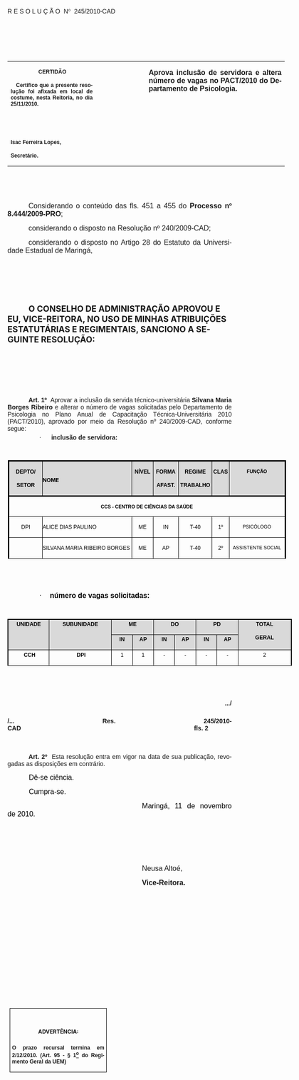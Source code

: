 <body lang=PT-BR link=blue vlink=purple style='tab-interval:35.4pt'>

<div class=Section1>

<p class=MsoTitle><span style='font-size:11.0pt;font-family:Arial'><o:p>&nbsp;</o:p></span></p>

<p class=MsoTitle><span style='font-family:Arial;mso-bidi-font-family:"Times New Roman"'>R
E S O L U Ç Ã O<span style='mso-spacerun:yes'>  </span>N</span><span
style='font-family:Symbol;mso-ascii-font-family:Arial;mso-hansi-font-family:
Arial;mso-char-type:symbol;mso-symbol-font-family:Symbol'><span
style='mso-char-type:symbol;mso-symbol-font-family:Symbol'>°</span></span><span
style='font-family:Arial;mso-bidi-font-family:"Times New Roman"'><span
style='mso-spacerun:yes'>  </span>245/2010-CAD<o:p></o:p></span></p>

<p class=BodyText21><span style='font-size:10.0pt;font-family:Arial;mso-bidi-font-family:
"Times New Roman"'><o:p>&nbsp;</o:p></span></p>

<p class=BodyText21><span style='font-size:10.0pt;font-family:Arial;mso-bidi-font-family:
"Times New Roman"'><o:p>&nbsp;</o:p></span></p>

<p class=BodyText21><span style='font-size:10.0pt;font-family:Arial;mso-bidi-font-family:
"Times New Roman"'><o:p>&nbsp;</o:p></span></p>

<table class=MsoNormalTable border=0 cellspacing=0 cellpadding=0 width=623
 style='width:467.4pt;border-collapse:collapse;mso-padding-alt:0cm 5.4pt 0cm 5.4pt'>
 <tr style='mso-yfti-irow:0;mso-yfti-firstrow:yes;mso-yfti-lastrow:yes'>
  <td width=196 valign=top style='width:147.15pt;padding:0cm 5.4pt 0cm 5.4pt'>
  <p class=MsoNormal align=center style='text-align:center'><b
  style='mso-bidi-font-weight:normal'><span style='font-size:9.0pt;mso-bidi-font-size:
  10.0pt;font-family:Arial;mso-bidi-font-family:"Times New Roman"'><span
  style='mso-spacerun:yes'> </span>CERTIDÃO<o:p></o:p></span></b></p>
  <p class=MsoNormal style='text-align:justify'><b style='mso-bidi-font-weight:
  normal'><span style='font-size:9.0pt;mso-bidi-font-size:10.0pt;font-family:
  Arial;mso-bidi-font-family:"Times New Roman"'><span
  style='mso-spacerun:yes'>   </span>Certifico que a presente resolução foi
  afixada em local de costume, nesta Reitoria, no dia 25/11/2010.<o:p></o:p></span></b></p>
  <p class=MsoNormal><b style='mso-bidi-font-weight:normal'><span
  style='font-size:8.0pt;font-family:Arial;mso-bidi-font-family:"Times New Roman"'><o:p>&nbsp;</o:p></span></b></p>
  <p class=MsoNormal><b style='mso-bidi-font-weight:normal'><span
  style='font-size:8.0pt;font-family:Arial;mso-bidi-font-family:"Times New Roman"'><o:p>&nbsp;</o:p></span></b></p>
  <p class=MsoNormal><b style='mso-bidi-font-weight:normal'><span
  style='font-size:9.0pt;mso-bidi-font-size:10.0pt;font-family:Arial;
  mso-bidi-font-family:"Times New Roman"'>Isac Ferreira Lopes,<o:p></o:p></span></b></p>
  <p class=MsoNormal><b style='mso-bidi-font-weight:normal'><span
  style='font-size:9.0pt;mso-bidi-font-size:10.0pt;font-family:Arial;
  mso-bidi-font-family:"Times New Roman"'>Secretário.<o:p></o:p></span></b></p>
  </td>
  <td width=107 valign=top style='width:80.25pt;padding:0cm 5.4pt 0cm 5.4pt'>
  <p class=MsoNormal style='margin-right:-5.4pt'><b><span style='font-size:
  12.0pt;mso-bidi-font-size:10.0pt;font-family:Arial;mso-bidi-font-family:"Times New Roman"'><o:p>&nbsp;</o:p></span></b></p>
  </td>
  <td width=320 valign=top style='width:240.0pt;padding:0cm 5.4pt 0cm 5.4pt'>
  <p class=MsoNormal style='text-align:justify'><b><span style='font-size:12.0pt;
  font-family:Arial;mso-bidi-font-family:"Times New Roman"'>Aprova inclusão de
  servidora e altera número de vagas no PACT/2010 do Departamento de
  Psicologia.<o:p></o:p></span></b></p>
  </td>
 </tr>
</table>

<p class=MsoNormal style='text-align:justify;text-indent:35.45pt'><span
style='font-size:12.0pt;mso-bidi-font-size:10.0pt;font-family:Arial;mso-bidi-font-family:
"Times New Roman"'><o:p>&nbsp;</o:p></span></p>

<p class=MsoNormal style='text-align:justify;text-indent:35.45pt'><span
style='font-size:12.0pt;mso-bidi-font-size:10.0pt;font-family:Arial;mso-bidi-font-family:
"Times New Roman"'><o:p>&nbsp;</o:p></span></p>

<p class=MsoNormal style='text-align:justify;text-indent:35.45pt'><span
style='font-size:12.0pt;mso-bidi-font-size:10.0pt;font-family:Arial;mso-bidi-font-family:
"Times New Roman"'>Considerando o conteúdo das fls. <st1:metricconverter
ProductID="451 a" w:st="on">451 a</st1:metricconverter> 455 do <b
style='mso-bidi-font-weight:normal'>Processo nº 8.444/2009-PRO</b>;<o:p></o:p></span></p>

<p class=MsoNormal style='text-align:justify;text-indent:35.45pt'><span
style='font-size:12.0pt;mso-bidi-font-size:10.0pt;font-family:Arial;mso-bidi-font-family:
"Times New Roman"'>considerando o disposto na Resolução nº 240/2009-CAD;<o:p></o:p></span></p>

<p class=MsoNormal style='text-align:justify;text-indent:35.45pt'><span
style='font-size:12.0pt;mso-bidi-font-size:10.0pt;font-family:Arial;mso-bidi-font-family:
"Times New Roman"'>considerando o disposto no Artigo 28 do Estatuto da
Universidade Estadual de Maringá,</span><span style='font-size:12.0pt;
mso-bidi-font-size:10.0pt;font-family:Arial'><o:p></o:p></span></p>

<p class=MsoNormal style='text-align:justify;text-indent:35.45pt'><span
style='font-size:12.0pt;font-family:Arial;mso-bidi-font-family:"Times New Roman"'><o:p>&nbsp;</o:p></span></p>

<p class=MsoNormal style='text-align:justify;text-indent:35.45pt'><span
style='font-size:12.0pt;font-family:Arial;mso-bidi-font-family:"Times New Roman"'><o:p>&nbsp;</o:p></span></p>

<p class=MsoNormal style='text-align:justify;text-indent:35.45pt'><span
style='font-size:12.0pt;font-family:Arial;mso-bidi-font-family:"Times New Roman"'><o:p>&nbsp;</o:p></span></p>

<p class=MsoBodyTextIndent style='text-indent:35.45pt'><b style='mso-bidi-font-weight:
normal'><span style='font-size:14.0pt'>O CONSELHO DE ADMINISTRAÇÃO APROVOU E
EU, VICE-REITORA, NO USO DE MINHAS ATRIBUIÇÕES ESTATUTÁRIAS E REGIMENTAIS, SANCIONO
A SEGUINTE RESOLUÇÃO:<o:p></o:p></span></b></p>

<p class=MsoBodyTextIndent style='text-indent:35.45pt'><span style='font-size:
12.0pt'><o:p>&nbsp;</o:p></span></p>

<p class=MsoBodyTextIndent style='text-indent:35.45pt'><span style='font-size:
12.0pt'><o:p>&nbsp;</o:p></span></p>

<p class=MsoBodyTextIndent style='text-indent:35.45pt'><span style='font-size:
12.0pt'><o:p>&nbsp;</o:p></span></p>

<p style='margin-top:0cm;margin-right:0cm;margin-bottom:3.0pt;margin-left:0cm;
text-align:justify;text-indent:35.45pt'><b style='mso-bidi-font-weight:normal'><span
style='font-family:Arial;mso-fareast-font-family:"Arial Unicode MS";mso-bidi-font-family:
"Times New Roman"'>Art.&nbsp;1º&nbsp;&nbsp;</span></b><span style='font-family:
Arial;mso-fareast-font-family:"Arial Unicode MS";mso-bidi-font-family:"Times New Roman"'>Aprovar
a inclusão da servida técnico-universitária <b style='mso-bidi-font-weight:
normal'>Silvana Maria Borges Ribeiro</b> e alterar o número de vagas
solicitadas pelo Departamento de Psicologia no Plano Anual de Capacitação
Técnica-Universitária 2010 (PACT/2010), aprovado por meio da Resolução nº
240/2009-CAD, conforme segue: <o:p></o:p></span></p>

<p style='margin-top:3.0pt;margin-right:0cm;margin-bottom:0cm;margin-left:71.45pt;
margin-bottom:.0001pt;text-align:justify;text-indent:-18.0pt;mso-list:l3 level1 lfo6;
tab-stops:list 71.45pt'><![if !supportLists]><span style='font-family:Symbol;
mso-fareast-font-family:Symbol;mso-bidi-font-family:Symbol'><span
style='mso-list:Ignore'>·<span style='font:7.0pt "Times New Roman"'>&nbsp;&nbsp;&nbsp;&nbsp;&nbsp;&nbsp;&nbsp;
</span></span></span><![endif]><b style='mso-bidi-font-weight:normal'><span
style='font-family:Arial;mso-fareast-font-family:"Arial Unicode MS";mso-bidi-font-family:
"Times New Roman"'><span style='mso-spacerun:yes'> </span>inclusão de servidora:<o:p></o:p></span></b></p>

<p class=MsoNormal style='text-align:justify;text-indent:49.65pt'><span
style='font-size:8.0pt;font-family:Arial'><o:p>&nbsp;</o:p></span></p>

<table class=MsoNormalTable border=1 cellspacing=0 cellpadding=0 width=625
 style='width:468.4pt;margin-left:.75pt;border-collapse:collapse;border:none;
 mso-border-alt:solid windowtext 2.25pt;mso-padding-alt:0cm 0cm 0cm 0cm;
 mso-border-insideh:.75pt solid windowtext;mso-border-insidev:.75pt solid windowtext'>
 <tr style='mso-yfti-irow:0;mso-yfti-firstrow:yes;height:1.0pt'>
  <td width=75 valign=top style='width:56.2pt;border:solid windowtext 2.25pt;
  border-right:solid windowtext 1.0pt;mso-border-alt:solid windowtext 2.25pt;
  mso-border-right-alt:solid windowtext .75pt;background:#D9D9D9;padding:0cm 0cm 0cm 0cm;
  height:1.0pt'>
  <p class=MsoNormal align=center style='text-align:center'><b><span
  style='font-size:9.0pt;font-family:Arial;color:black'>DEPTO/<o:p></o:p></span></b></p>
  <p class=MsoNormal align=center style='text-align:center'><b><span
  style='font-size:9.0pt;font-family:Arial;color:black'>SETOR<o:p></o:p></span></b></p>
  </td>
  <td width=206 valign=top style='width:154.2pt;border-top:solid windowtext 2.25pt;
  border-left:none;border-bottom:solid windowtext 2.25pt;border-right:solid windowtext 1.0pt;
  mso-border-left-alt:solid windowtext .75pt;mso-border-top-alt:2.25pt;
  mso-border-left-alt:.75pt;mso-border-bottom-alt:2.25pt;mso-border-right-alt:
  .75pt;mso-border-color-alt:windowtext;mso-border-style-alt:solid;background:
  #D9D9D9;padding:0cm 0cm 0cm 0cm;height:1.0pt'>
  <h2 style='margin-bottom:0cm;margin-bottom:.0001pt'><b style='mso-bidi-font-weight:
  normal'><span style='font-size:9.0pt;mso-bidi-font-family:Arial;color:black'>NOME<o:p></o:p></span></b></h2>
  </td>
  <td width=47 valign=top style='width:35.4pt;border-top:solid windowtext 2.25pt;
  border-left:none;border-bottom:solid windowtext 2.25pt;border-right:solid windowtext 1.0pt;
  mso-border-left-alt:solid windowtext .75pt;mso-border-top-alt:2.25pt;
  mso-border-left-alt:.75pt;mso-border-bottom-alt:2.25pt;mso-border-right-alt:
  .75pt;mso-border-color-alt:windowtext;mso-border-style-alt:solid;background:
  #D9D9D9;padding:0cm 0cm 0cm 0cm;height:1.0pt'>
  <p class=MsoNormal align=center style='text-align:center'><b><span
  style='font-size:9.0pt;font-family:Arial;color:black'>NÍVEL<o:p></o:p></span></b></p>
  </td>
  <td width=57 valign=top style='width:42.55pt;border-top:solid windowtext 2.25pt;
  border-left:none;border-bottom:solid windowtext 2.25pt;border-right:solid windowtext 1.0pt;
  mso-border-left-alt:solid windowtext .75pt;mso-border-top-alt:2.25pt;
  mso-border-left-alt:.75pt;mso-border-bottom-alt:2.25pt;mso-border-right-alt:
  .75pt;mso-border-color-alt:windowtext;mso-border-style-alt:solid;background:
  #D9D9D9;padding:0cm 0cm 0cm 0cm;height:1.0pt'>
  <p class=MsoNormal align=center style='text-align:center'><b><span
  style='font-size:9.0pt;font-family:Arial;color:black'>FORMA<o:p></o:p></span></b></p>
  <p class=MsoNormal align=center style='text-align:center'><b><span
  style='font-size:9.0pt;font-family:Arial;color:black'>AFAST.<o:p></o:p></span></b></p>
  </td>
  <td width=76 valign=top style='width:2.0cm;border-top:solid windowtext 2.25pt;
  border-left:none;border-bottom:solid windowtext 2.25pt;border-right:solid windowtext 1.0pt;
  mso-border-left-alt:solid windowtext .75pt;mso-border-top-alt:2.25pt;
  mso-border-left-alt:.75pt;mso-border-bottom-alt:2.25pt;mso-border-right-alt:
  .75pt;mso-border-color-alt:windowtext;mso-border-style-alt:solid;background:
  #D9D9D9;padding:0cm 0cm 0cm 0cm;height:1.0pt'>
  <p class=MsoNormal align=center style='text-align:center'><b><span
  style='font-size:9.0pt;font-family:Arial;color:black'>REGIME<o:p></o:p></span></b></p>
  <p class=MsoNormal align=center style='text-align:center'><b><span
  style='font-size:9.0pt;font-family:Arial;color:black'>TRABALHO<o:p></o:p></span></b></p>
  </td>
  <td width=38 valign=top style='width:1.0cm;border-top:solid windowtext 2.25pt;
  border-left:none;border-bottom:solid windowtext 2.25pt;border-right:solid windowtext 1.0pt;
  mso-border-left-alt:solid windowtext .75pt;mso-border-top-alt:2.25pt;
  mso-border-left-alt:.75pt;mso-border-bottom-alt:2.25pt;mso-border-right-alt:
  .75pt;mso-border-color-alt:windowtext;mso-border-style-alt:solid;background:
  #D9D9D9;padding:0cm 0cm 0cm 0cm;height:1.0pt'>
  <p class=MsoNormal align=center style='text-align:center'><b><span
  style='font-size:9.0pt;font-family:Arial;color:black'>CLAS<o:p></o:p></span></b></p>
  </td>
  <td width=127 valign=top style='width:95.0pt;border:solid windowtext 2.25pt;
  border-left:none;mso-border-left-alt:solid windowtext .75pt;background:#D9D9D9;
  padding:0cm 0cm 0cm 0cm;height:1.0pt'>
  <p class=MsoNormal align=center style='text-align:center'><b><span
  style='font-size:8.0pt;font-family:Arial;color:black'>FUNÇÃO<o:p></o:p></span></b></p>
  </td>
 </tr>
 <tr style='mso-yfti-irow:1;height:1.0pt'>
  <td width=625 colspan=7 valign=top style='width:468.4pt;border-top:none;
  border-left:solid windowtext 2.25pt;border-bottom:solid windowtext 1.0pt;
  border-right:solid windowtext 2.25pt;mso-border-top-alt:solid windowtext 2.25pt;
  mso-border-alt:solid windowtext 2.25pt;mso-border-bottom-alt:solid windowtext .75pt;
  padding:0cm 0cm 0cm 0cm;height:1.0pt'>
  <p class=MsoNormal align=center style='text-align:center'><b><span
  style='font-size:8.0pt;font-family:Arial;color:black;text-transform:uppercase'>CCS
  - CENTRO DE CIÊNCIAS DA SAÚDE<o:p></o:p></span></b></p>
  </td>
 </tr>
 <tr style='mso-yfti-irow:2;height:1.0pt'>
  <td width=75 valign=top style='width:56.2pt;border-top:none;border-left:solid windowtext 2.25pt;
  border-bottom:solid windowtext 1.0pt;border-right:solid windowtext 1.0pt;
  mso-border-top-alt:solid windowtext .5pt;mso-border-top-alt:.5pt;mso-border-left-alt:
  2.25pt;mso-border-bottom-alt:.75pt;mso-border-right-alt:.75pt;mso-border-color-alt:
  windowtext;mso-border-style-alt:solid;padding:0cm 0cm 0cm 0cm;height:1.0pt'>
  <p class=MsoNormal align=center style='text-align:center'><span
  style='font-size:9.0pt;font-family:Arial;color:black;text-transform:uppercase'>DPI<o:p></o:p></span></p>
  </td>
  <td width=206 valign=top style='width:154.2pt;border-top:none;border-left:
  none;border-bottom:solid windowtext 1.0pt;border-right:solid windowtext 1.0pt;
  mso-border-top-alt:solid windowtext .75pt;mso-border-left-alt:solid windowtext .75pt;
  mso-border-alt:solid windowtext .75pt;padding:0cm 0cm 0cm 0cm;height:1.0pt'>
  <p class=MsoNormal><span style='font-size:9.0pt;font-family:Arial;color:black;
  text-transform:uppercase'>ALICE DIAS PAULINO<o:p></o:p></span></p>
  </td>
  <td width=47 valign=top style='width:35.4pt;border-top:none;border-left:none;
  border-bottom:solid windowtext 1.0pt;border-right:solid windowtext 1.0pt;
  mso-border-top-alt:solid windowtext .75pt;mso-border-left-alt:solid windowtext .75pt;
  mso-border-alt:solid windowtext .75pt;padding:0cm 0cm 0cm 0cm;height:1.0pt'>
  <p class=MsoNormal align=center style='text-align:center'><span
  style='font-size:9.0pt;font-family:Arial;color:black;text-transform:uppercase'>ME<o:p></o:p></span></p>
  </td>
  <td width=57 valign=top style='width:42.55pt;border-top:none;border-left:
  none;border-bottom:solid windowtext 1.0pt;border-right:solid windowtext 1.0pt;
  mso-border-top-alt:solid windowtext .75pt;mso-border-left-alt:solid windowtext .75pt;
  mso-border-alt:solid windowtext .75pt;padding:0cm 0cm 0cm 0cm;height:1.0pt'>
  <p class=MsoNormal align=center style='text-align:center'><span
  style='font-size:9.0pt;font-family:Arial;color:black;text-transform:uppercase'>IN<o:p></o:p></span></p>
  </td>
  <td width=76 valign=top style='width:2.0cm;border-top:none;border-left:none;
  border-bottom:solid windowtext 1.0pt;border-right:solid windowtext 1.0pt;
  mso-border-top-alt:solid windowtext .75pt;mso-border-left-alt:solid windowtext .75pt;
  mso-border-alt:solid windowtext .75pt;padding:0cm 0cm 0cm 0cm;height:1.0pt'>
  <p class=MsoNormal align=center style='text-align:center'><span
  style='font-size:9.0pt;font-family:Arial;color:black;text-transform:uppercase'>t-40<o:p></o:p></span></p>
  </td>
  <td width=38 valign=top style='width:1.0cm;border-top:none;border-left:none;
  border-bottom:solid windowtext 1.0pt;border-right:solid windowtext 1.0pt;
  mso-border-top-alt:solid windowtext .75pt;mso-border-left-alt:solid windowtext .75pt;
  mso-border-alt:solid windowtext .75pt;padding:0cm 0cm 0cm 0cm;height:1.0pt'>
  <p class=MsoNormal align=center style='text-align:center'><span
  style='font-size:9.0pt;font-family:Arial;color:black;text-transform:uppercase'>1º<o:p></o:p></span></p>
  </td>
  <td width=127 valign=top style='width:95.0pt;border-top:none;border-left:
  none;border-bottom:solid windowtext 1.0pt;border-right:solid windowtext 2.25pt;
  mso-border-top-alt:solid windowtext .75pt;mso-border-left-alt:solid windowtext .75pt;
  mso-border-alt:solid windowtext .75pt;mso-border-right-alt:solid windowtext 2.25pt;
  padding:0cm 0cm 0cm 0cm;height:1.0pt'>
  <p class=MsoNormal align=center style='text-align:center'><span
  style='font-size:8.0pt;font-family:Arial;color:black;text-transform:uppercase'>PSICÓLOGO<o:p></o:p></span></p>
  </td>
 </tr>
 <tr style='mso-yfti-irow:3;mso-yfti-lastrow:yes;height:1.0pt'>
  <td width=75 valign=top style='width:56.2pt;border-top:none;border-left:solid windowtext 2.25pt;
  border-bottom:solid windowtext 1.0pt;border-right:solid windowtext 1.0pt;
  mso-border-top-alt:solid windowtext .75pt;mso-border-top-alt:.75pt;
  mso-border-left-alt:2.25pt;mso-border-bottom-alt:.5pt;mso-border-right-alt:
  .75pt;mso-border-color-alt:windowtext;mso-border-style-alt:solid;padding:
  0cm 0cm 0cm 0cm;height:1.0pt'>
  <p class=MsoNormal align=center style='text-align:center'><span
  style='font-size:9.0pt;font-family:Arial;color:black;text-transform:uppercase'><o:p>&nbsp;</o:p></span></p>
  </td>
  <td width=206 valign=top style='width:154.2pt;border-top:none;border-left:
  none;border-bottom:solid windowtext 1.0pt;border-right:solid windowtext 1.0pt;
  mso-border-top-alt:solid windowtext .75pt;mso-border-left-alt:solid windowtext .75pt;
  mso-border-alt:solid windowtext .75pt;padding:0cm 0cm 0cm 0cm;height:1.0pt'>
  <p class=MsoNormal><span style='font-size:9.0pt;font-family:Arial;color:black;
  text-transform:uppercase'>SILVANA MARIA RIBEIRO BORGES<o:p></o:p></span></p>
  </td>
  <td width=47 valign=top style='width:35.4pt;border-top:none;border-left:none;
  border-bottom:solid windowtext 1.0pt;border-right:solid windowtext 1.0pt;
  mso-border-top-alt:solid windowtext .75pt;mso-border-left-alt:solid windowtext .75pt;
  mso-border-alt:solid windowtext .75pt;padding:0cm 0cm 0cm 0cm;height:1.0pt'>
  <p class=MsoNormal align=center style='text-align:center'><span
  style='font-size:9.0pt;font-family:Arial;color:black;text-transform:uppercase'>ME<o:p></o:p></span></p>
  </td>
  <td width=57 valign=top style='width:42.55pt;border-top:none;border-left:
  none;border-bottom:solid windowtext 1.0pt;border-right:solid windowtext 1.0pt;
  mso-border-top-alt:solid windowtext .75pt;mso-border-left-alt:solid windowtext .75pt;
  mso-border-alt:solid windowtext .75pt;padding:0cm 0cm 0cm 0cm;height:1.0pt'>
  <p class=MsoNormal align=center style='text-align:center'><span
  style='font-size:9.0pt;font-family:Arial;color:black;text-transform:uppercase'>AP<o:p></o:p></span></p>
  </td>
  <td width=76 valign=top style='width:2.0cm;border-top:none;border-left:none;
  border-bottom:solid windowtext 1.0pt;border-right:solid windowtext 1.0pt;
  mso-border-top-alt:solid windowtext .75pt;mso-border-left-alt:solid windowtext .75pt;
  mso-border-alt:solid windowtext .75pt;padding:0cm 0cm 0cm 0cm;height:1.0pt'>
  <p class=MsoNormal align=center style='text-align:center'><span
  style='font-size:9.0pt;font-family:Arial;color:black;text-transform:uppercase'>t-40<o:p></o:p></span></p>
  </td>
  <td width=38 valign=top style='width:1.0cm;border-top:none;border-left:none;
  border-bottom:solid windowtext 1.0pt;border-right:solid windowtext 1.0pt;
  mso-border-top-alt:solid windowtext .75pt;mso-border-left-alt:solid windowtext .75pt;
  mso-border-alt:solid windowtext .75pt;padding:0cm 0cm 0cm 0cm;height:1.0pt'>
  <p class=MsoNormal align=center style='text-align:center'><span
  style='font-size:9.0pt;font-family:Arial;color:black;text-transform:uppercase'>2º<o:p></o:p></span></p>
  </td>
  <td width=127 valign=top style='width:95.0pt;border-top:none;border-left:
  none;border-bottom:solid windowtext 1.0pt;border-right:solid windowtext 2.25pt;
  mso-border-top-alt:solid windowtext .75pt;mso-border-left-alt:solid windowtext .75pt;
  mso-border-alt:solid windowtext .75pt;mso-border-right-alt:solid windowtext 2.25pt;
  padding:0cm 0cm 0cm 0cm;height:1.0pt'>
  <p class=MsoNormal align=center style='text-align:center'><span
  style='font-size:8.0pt;font-family:Arial;color:black;text-transform:uppercase'>ASSISTENTE
  SOCIAL<o:p></o:p></span></p>
  </td>
 </tr>
</table>

<p class=MsoNormal style='text-align:justify'><b><span style='font-size:9.0pt;
font-family:Arial;color:black'><o:p>&nbsp;</o:p></span></b></p>

<p class=MsoNormal style='text-align:justify'><span style='font-family:Arial'><o:p>&nbsp;</o:p></span></p>

<p class=MsoNormal style='margin-top:0cm;margin-right:5.65pt;margin-bottom:
0cm;margin-left:71.45pt;margin-bottom:.0001pt;text-align:justify;text-indent:
-18.0pt;mso-list:l3 level1 lfo6;tab-stops:list 71.45pt'><![if !supportLists]><span
style='font-size:12.0pt;font-family:Symbol;mso-fareast-font-family:Symbol;
mso-bidi-font-family:Symbol;color:black;mso-bidi-font-weight:bold'><span
style='mso-list:Ignore'>·<span style='font:7.0pt "Times New Roman"'>&nbsp;&nbsp;&nbsp;&nbsp;&nbsp;&nbsp;&nbsp;
</span></span></span><![endif]><b><span style='font-size:12.0pt;font-family:
Arial;color:black'>número de vagas solicitadas:<o:p></o:p></span></b></p>

<p class=MsoNormal><span style='font-size:8.0pt'><o:p>&nbsp;</o:p></span></p>

<div align=center>

<table class=MsoNormalTable border=1 cellspacing=0 cellpadding=0 width=639
 style='width:478.9pt;margin-left:.35pt;border-collapse:collapse;border:none;
 mso-border-alt:solid windowtext .25pt;mso-padding-alt:0cm 0cm 0cm 0cm;
 mso-border-insideh:.25pt solid windowtext;mso-border-insidev:.25pt solid windowtext'>
 <tr style='mso-yfti-irow:0;mso-yfti-firstrow:yes;page-break-inside:avoid'>
  <td width=92 rowspan=2 valign=top style='width:69.15pt;border-top:1.5pt;
  border-left:1.5pt;border-bottom:1.0pt;border-right:1.0pt;border-color:windowtext;
  border-style:solid;mso-border-top-alt:1.5pt;mso-border-left-alt:1.5pt;
  mso-border-bottom-alt:.75pt;mso-border-right-alt:.75pt;mso-border-color-alt:
  windowtext;mso-border-style-alt:solid;background:#D9D9D9;padding:0cm 0cm 0cm 0cm'>
  <p class=Fontepargpadro2 align=center style='margin-top:2.4pt;mso-para-margin-top:
  .2gd;text-align:center'><b><span style='font-size:9.0pt;font-family:Arial;
  color:black'>UNIDADE<o:p></o:p></span></b></p>
  </td>
  <td width=142 rowspan=2 valign=top style='width:106.45pt;border-top:solid windowtext 1.5pt;
  border-left:none;border-bottom:solid windowtext 1.0pt;border-right:solid windowtext 1.0pt;
  mso-border-left-alt:solid windowtext .75pt;mso-border-alt:solid windowtext .75pt;
  mso-border-top-alt:solid windowtext 1.5pt;background:#D9D9D9;padding:0cm 0cm 0cm 0cm'>
  <p class=Fontepargpadro2 align=center style='margin-top:2.4pt;mso-para-margin-top:
  .2gd;text-align:center'><b><span style='font-size:9.0pt;font-family:Arial;
  color:black'>SUBUNIDADE<o:p></o:p></span></b></p>
  </td>
  <td width=95 colspan=2 valign=top style='width:70.9pt;border-top:solid windowtext 1.5pt;
  border-left:none;border-bottom:solid windowtext 1.0pt;border-right:solid windowtext 1.0pt;
  mso-border-left-alt:solid windowtext .75pt;mso-border-alt:solid windowtext .75pt;
  mso-border-top-alt:solid windowtext 1.5pt;background:#D9D9D9;padding:0cm 0cm 0cm 0cm'>
  <p class=Fontepargpadro2 align=center style='margin-top:2.4pt;mso-para-margin-top:
  .2gd;text-align:center'><b><span style='font-size:9.0pt;font-family:Arial;
  color:black'>ME<o:p></o:p></span></b></p>
  </td>
  <td width=94 colspan=2 valign=top style='width:70.85pt;border-top:solid windowtext 1.5pt;
  border-left:none;border-bottom:solid windowtext 1.0pt;border-right:solid windowtext 1.0pt;
  mso-border-left-alt:solid windowtext .75pt;mso-border-alt:solid windowtext .75pt;
  mso-border-top-alt:solid windowtext 1.5pt;background:#D9D9D9;padding:0cm 0cm 0cm 0cm'>
  <p class=Fontepargpadro2 align=center style='margin-top:2.4pt;mso-para-margin-top:
  .2gd;text-align:center'><b><span style='font-size:9.0pt;font-family:Arial;
  color:black'>DO<o:p></o:p></span></b></p>
  </td>
  <td width=95 colspan=2 valign=top style='width:70.9pt;border-top:solid windowtext 1.5pt;
  border-left:none;border-bottom:solid windowtext 1.0pt;border-right:solid windowtext 1.0pt;
  mso-border-left-alt:solid windowtext .75pt;mso-border-alt:solid windowtext .75pt;
  mso-border-top-alt:solid windowtext 1.5pt;background:#D9D9D9;padding:0cm 0cm 0cm 0cm'>
  <p class=Fontepargpadro2 align=center style='margin-top:2.4pt;mso-para-margin-top:
  .2gd;text-align:center'><b><span style='font-size:9.0pt;font-family:Arial;
  color:black'>PD<o:p></o:p></span></b></p>
  </td>
  <td width=121 rowspan=2 valign=top style='width:90.5pt;border-top:solid windowtext 1.5pt;
  border-left:none;border-bottom:solid windowtext 1.0pt;border-right:solid windowtext 1.5pt;
  mso-border-left-alt:solid windowtext .75pt;mso-border-top-alt:1.5pt;
  mso-border-left-alt:.75pt;mso-border-bottom-alt:.75pt;mso-border-right-alt:
  1.5pt;mso-border-color-alt:windowtext;mso-border-style-alt:solid;background:
  #D9D9D9;padding:0cm 0cm 0cm 0cm'>
  <p class=Fontepargpadro2 align=center style='margin-top:2.4pt;mso-para-margin-top:
  .2gd;text-align:center'><b><span style='font-size:9.0pt;font-family:Arial;
  color:black'>TOTAL<o:p></o:p></span></b></p>
  <p class=Fontepargpadro2 align=center style='margin-top:2.4pt;mso-para-margin-top:
  .2gd;text-align:center'><b><span style='font-size:9.0pt;font-family:Arial;
  color:black'>GERAL<o:p></o:p></span></b></p>
  </td>
 </tr>
 <tr style='mso-yfti-irow:1;page-break-inside:avoid'>
  <td width=47 valign=top style='width:35.45pt;border-top:none;border-left:
  none;border-bottom:solid windowtext 1.0pt;border-right:solid windowtext 1.0pt;
  mso-border-top-alt:solid windowtext .75pt;mso-border-left-alt:solid windowtext .75pt;
  mso-border-alt:solid windowtext .75pt;background:#D9D9D9;padding:0cm 0cm 0cm 0cm'>
  <p class=Fontepargpadro2 align=center style='margin-top:2.4pt;mso-para-margin-top:
  .2gd;text-align:center'><b><span style='font-size:9.0pt;font-family:Arial;
  color:black'>IN<o:p></o:p></span></b></p>
  </td>
  <td width=47 valign=top style='width:35.45pt;border-top:none;border-left:
  none;border-bottom:solid windowtext 1.0pt;border-right:solid windowtext 1.0pt;
  mso-border-top-alt:solid windowtext .75pt;mso-border-left-alt:solid windowtext .75pt;
  mso-border-alt:solid windowtext .75pt;background:#D9D9D9;padding:0cm 0cm 0cm 0cm'>
  <p class=Fontepargpadro2 align=center style='margin-top:2.4pt;mso-para-margin-top:
  .2gd;text-align:center'><b><span style='font-size:9.0pt;font-family:Arial;
  color:black'>AP<o:p></o:p></span></b></p>
  </td>
  <td width=47 valign=top style='width:35.4pt;border-top:none;border-left:none;
  border-bottom:solid windowtext 1.0pt;border-right:solid windowtext 1.0pt;
  mso-border-top-alt:solid windowtext .75pt;mso-border-left-alt:solid windowtext .75pt;
  mso-border-alt:solid windowtext .75pt;background:#D9D9D9;padding:0cm 0cm 0cm 0cm'>
  <p class=Fontepargpadro2 align=center style='margin-top:2.4pt;mso-para-margin-top:
  .2gd;text-align:center'><b><span style='font-size:9.0pt;font-family:Arial;
  color:black'>IN<o:p></o:p></span></b></p>
  </td>
  <td width=47 valign=top style='width:35.45pt;border-top:none;border-left:
  none;border-bottom:solid windowtext 1.0pt;border-right:solid windowtext 1.0pt;
  mso-border-top-alt:solid windowtext .75pt;mso-border-left-alt:solid windowtext .75pt;
  mso-border-alt:solid windowtext .75pt;background:#D9D9D9;padding:0cm 0cm 0cm 0cm'>
  <p class=Fontepargpadro2 align=center style='margin-top:2.4pt;mso-para-margin-top:
  .2gd;text-align:center'><b><span style='font-size:9.0pt;font-family:Arial;
  color:black'>AP<o:p></o:p></span></b></p>
  </td>
  <td width=47 valign=top style='width:35.45pt;border-top:none;border-left:
  none;border-bottom:solid windowtext 1.0pt;border-right:solid windowtext 1.0pt;
  mso-border-top-alt:solid windowtext .75pt;mso-border-left-alt:solid windowtext .75pt;
  mso-border-alt:solid windowtext .75pt;background:#D9D9D9;padding:0cm 0cm 0cm 0cm'>
  <p class=Fontepargpadro2 align=center style='margin-top:2.4pt;mso-para-margin-top:
  .2gd;text-align:center'><b><span style='font-size:9.0pt;font-family:Arial;
  color:black'>IN<o:p></o:p></span></b></p>
  </td>
  <td width=47 valign=top style='width:35.45pt;border-top:none;border-left:
  none;border-bottom:solid windowtext 1.0pt;border-right:solid windowtext 1.0pt;
  mso-border-top-alt:solid windowtext .75pt;mso-border-left-alt:solid windowtext .75pt;
  mso-border-alt:solid windowtext .75pt;background:#D9D9D9;padding:0cm 0cm 0cm 0cm'>
  <p class=Fontepargpadro2 align=center style='margin-top:2.4pt;mso-para-margin-top:
  .2gd;text-align:center'><b><span style='font-size:9.0pt;font-family:Arial;
  color:black'>AP<o:p></o:p></span></b></p>
  </td>
 </tr>
 <tr style='mso-yfti-irow:2;mso-yfti-lastrow:yes;page-break-inside:avoid'>
  <td width=92 valign=top style='width:69.15pt;border-top:none;border-left:
  solid windowtext 1.5pt;border-bottom:solid windowtext 1.0pt;border-right:
  solid windowtext 1.0pt;mso-border-top-alt:solid windowtext 1.5pt;mso-border-top-alt:
  1.5pt;mso-border-left-alt:1.5pt;mso-border-bottom-alt:.75pt;mso-border-right-alt:
  .75pt;mso-border-color-alt:windowtext;mso-border-style-alt:solid;padding:
  0cm 0cm 0cm 0cm'>
  <p class=Fontepargpadro2 align=center style='margin-top:2.4pt;margin-right:
  0cm;margin-bottom:0cm;margin-left:2.85pt;margin-bottom:.0001pt;mso-para-margin-top:
  .2gd;mso-para-margin-right:0cm;mso-para-margin-bottom:0cm;mso-para-margin-left:
  2.85pt;mso-para-margin-bottom:.0001pt;text-align:center'><b><span lang=EN-US
  style='font-size:9.0pt;font-family:Arial;color:black;mso-ansi-language:EN-US'>CCH<o:p></o:p></span></b></p>
  </td>
  <td width=142 valign=top style='width:106.45pt;border-top:none;border-left:
  none;border-bottom:solid windowtext 1.0pt;border-right:solid windowtext 1.0pt;
  mso-border-top-alt:solid windowtext 1.5pt;mso-border-left-alt:solid windowtext .75pt;
  mso-border-alt:solid windowtext .75pt;mso-border-top-alt:solid windowtext 1.5pt;
  padding:0cm 0cm 0cm 0cm'>
  <p class=Fontepargpadro2 align=center style='margin-top:2.4pt;margin-right:
  0cm;margin-bottom:0cm;margin-left:2.85pt;margin-bottom:.0001pt;mso-para-margin-top:
  .2gd;mso-para-margin-right:0cm;mso-para-margin-bottom:0cm;mso-para-margin-left:
  2.85pt;mso-para-margin-bottom:.0001pt;text-align:center'><b><span lang=EN-US
  style='font-size:9.0pt;font-family:Arial;color:black;mso-ansi-language:EN-US'>DPI<o:p></o:p></span></b></p>
  </td>
  <td width=47 valign=top style='width:35.45pt;border-top:none;border-left:
  none;border-bottom:solid windowtext 1.0pt;border-right:solid windowtext 1.0pt;
  mso-border-top-alt:solid windowtext 1.5pt;mso-border-left-alt:solid windowtext .75pt;
  mso-border-alt:solid windowtext .75pt;mso-border-top-alt:solid windowtext 1.5pt;
  padding:0cm 0cm 0cm 0cm'>
  <p class=Fontepargpadro2 align=center style='margin-top:2.4pt;mso-para-margin-top:
  .2gd;text-align:center'><span lang=EN-US style='font-size:9.0pt;font-family:
  Arial;color:black;mso-ansi-language:EN-US'>1<o:p></o:p></span></p>
  </td>
  <td width=47 valign=top style='width:35.45pt;border-top:none;border-left:
  none;border-bottom:solid windowtext 1.0pt;border-right:solid windowtext 1.0pt;
  mso-border-top-alt:solid windowtext 1.5pt;mso-border-left-alt:solid windowtext .75pt;
  mso-border-alt:solid windowtext .75pt;mso-border-top-alt:solid windowtext 1.5pt;
  padding:0cm 0cm 0cm 0cm'>
  <p class=Fontepargpadro2 align=center style='margin-top:2.4pt;mso-para-margin-top:
  .2gd;text-align:center'><span lang=EN-US style='font-size:9.0pt;font-family:
  Arial;color:black;mso-ansi-language:EN-US'>1<o:p></o:p></span></p>
  </td>
  <td width=47 valign=top style='width:35.4pt;border-top:none;border-left:none;
  border-bottom:solid windowtext 1.0pt;border-right:solid windowtext 1.0pt;
  mso-border-top-alt:solid windowtext 1.5pt;mso-border-left-alt:solid windowtext .75pt;
  mso-border-alt:solid windowtext .75pt;mso-border-top-alt:solid windowtext 1.5pt;
  padding:0cm 0cm 0cm 0cm'>
  <p class=Fontepargpadro2 align=center style='margin-top:2.4pt;mso-para-margin-top:
  .2gd;text-align:center'><span lang=EN-US style='font-size:9.0pt;font-family:
  Arial;color:black;mso-ansi-language:EN-US'>-<o:p></o:p></span></p>
  </td>
  <td width=47 valign=top style='width:35.45pt;border-top:none;border-left:
  none;border-bottom:solid windowtext 1.0pt;border-right:solid windowtext 1.0pt;
  mso-border-top-alt:solid windowtext 1.5pt;mso-border-left-alt:solid windowtext .75pt;
  mso-border-alt:solid windowtext .75pt;mso-border-top-alt:solid windowtext 1.5pt;
  padding:0cm 0cm 0cm 0cm'>
  <p class=Fontepargpadro2 align=center style='margin-top:2.4pt;mso-para-margin-top:
  .2gd;text-align:center'><span lang=EN-US style='font-size:9.0pt;font-family:
  Arial;color:black;mso-ansi-language:EN-US'>-<o:p></o:p></span></p>
  </td>
  <td width=47 valign=top style='width:35.45pt;border-top:none;border-left:
  none;border-bottom:solid windowtext 1.0pt;border-right:solid windowtext 1.0pt;
  mso-border-top-alt:solid windowtext 1.5pt;mso-border-left-alt:solid windowtext .75pt;
  mso-border-alt:solid windowtext .75pt;mso-border-top-alt:solid windowtext 1.5pt;
  padding:0cm 0cm 0cm 0cm'>
  <p class=Fontepargpadro2 align=center style='margin-top:2.4pt;mso-para-margin-top:
  .2gd;text-align:center'><span lang=EN-US style='font-size:9.0pt;font-family:
  Arial;color:black;mso-ansi-language:EN-US'>-<o:p></o:p></span></p>
  </td>
  <td width=47 valign=top style='width:35.45pt;border-top:none;border-left:
  none;border-bottom:solid windowtext 1.0pt;border-right:solid windowtext 1.0pt;
  mso-border-top-alt:solid windowtext 1.5pt;mso-border-left-alt:solid windowtext .75pt;
  mso-border-alt:solid windowtext .75pt;mso-border-top-alt:solid windowtext 1.5pt;
  padding:0cm 0cm 0cm 0cm'>
  <p class=Fontepargpadro2 align=center style='margin-top:2.4pt;mso-para-margin-top:
  .2gd;text-align:center'><span lang=EN-US style='font-size:9.0pt;font-family:
  Arial;color:black;mso-ansi-language:EN-US'>-<o:p></o:p></span></p>
  </td>
  <td width=121 valign=top style='width:90.5pt;border-top:none;border-left:
  none;border-bottom:solid windowtext 1.0pt;border-right:solid windowtext 1.5pt;
  mso-border-top-alt:solid windowtext 1.5pt;mso-border-left-alt:solid windowtext .75pt;
  mso-border-top-alt:1.5pt;mso-border-left-alt:.75pt;mso-border-bottom-alt:
  .75pt;mso-border-right-alt:1.5pt;mso-border-color-alt:windowtext;mso-border-style-alt:
  solid;padding:0cm 0cm 0cm 0cm'>
  <p class=Fontepargpadro2 align=center style='margin-top:2.4pt;mso-para-margin-top:
  .2gd;text-align:center'><span lang=EN-US style='font-size:9.0pt;font-family:
  Arial;color:black;mso-ansi-language:EN-US'>2<o:p></o:p></span></p>
  </td>
 </tr>
</table>

</div>

<p style='margin-top:3.0pt;margin-right:0cm;margin-bottom:0cm;margin-left:0cm;
margin-bottom:.0001pt;text-align:justify;text-indent:35.45pt'><span
style='mso-bidi-font-size:12.0pt;font-family:Arial;mso-bidi-font-family:"Times New Roman";
mso-bidi-font-weight:bold'><o:p>&nbsp;</o:p></span></p>

<p style='margin-top:3.0pt;margin-right:0cm;margin-bottom:0cm;margin-left:0cm;
margin-bottom:.0001pt;text-align:justify;text-indent:35.45pt'><span
style='mso-bidi-font-size:12.0pt;font-family:Arial;mso-bidi-font-family:"Times New Roman";
mso-bidi-font-weight:bold'><o:p>&nbsp;</o:p></span></p>

<p style='margin-top:3.0pt;margin-right:0cm;margin-bottom:0cm;margin-left:0cm;
margin-bottom:.0001pt;text-align:justify;text-indent:35.45pt'><span
style='mso-bidi-font-size:12.0pt;font-family:Arial;mso-bidi-font-family:"Times New Roman";
mso-bidi-font-weight:bold'><o:p>&nbsp;</o:p></span></p>

<p align=right style='margin-top:3.0pt;margin-right:0cm;margin-bottom:0cm;
margin-left:0cm;margin-bottom:.0001pt;text-align:right;text-indent:35.45pt'><b><span
style='mso-bidi-font-size:12.0pt;font-family:Arial;mso-bidi-font-family:"Times New Roman"'>.../<o:p></o:p></span></b></p>

<p align=right style='margin-top:3.0pt;margin-right:0cm;margin-bottom:0cm;
margin-left:0cm;margin-bottom:.0001pt;text-align:right;text-indent:35.45pt'><b><span
style='mso-bidi-font-size:12.0pt;font-family:Arial;mso-bidi-font-family:"Times New Roman"'><o:p>&nbsp;</o:p></span></b></p>

<p style='margin-top:3.0pt;margin-right:0cm;margin-bottom:0cm;margin-left:0cm;
margin-bottom:.0001pt;text-align:justify'><b><span style='mso-bidi-font-size:
12.0pt;font-family:Arial;mso-bidi-font-family:"Times New Roman"'>/... Res.
245/2010-CAD<span style='mso-tab-count:9'>                                                                                                    </span>fls.
2<o:p></o:p></span></b></p>

<p align=right style='margin-top:3.0pt;margin-right:0cm;margin-bottom:0cm;
margin-left:0cm;margin-bottom:.0001pt;text-align:right;text-indent:35.45pt'><b><span
style='mso-bidi-font-size:12.0pt;font-family:Arial;mso-bidi-font-family:"Times New Roman"'><o:p>&nbsp;</o:p></span></b></p>

<p style='margin-top:3.0pt;margin-right:0cm;margin-bottom:0cm;margin-left:0cm;
margin-bottom:.0001pt;text-align:justify;text-indent:35.45pt'><span
style='mso-bidi-font-size:12.0pt;font-family:Arial;mso-bidi-font-family:"Times New Roman";
mso-bidi-font-weight:bold'><o:p>&nbsp;</o:p></span></p>

<p style='margin-top:6.0pt;margin-right:0cm;margin-bottom:0cm;margin-left:0cm;
margin-bottom:.0001pt;text-align:justify;text-indent:35.45pt'><b
style='mso-bidi-font-weight:normal'><span style='font-family:Arial;mso-fareast-font-family:
"Arial Unicode MS";mso-bidi-font-family:"Times New Roman"'>Art.&nbsp;2º&nbsp;&nbsp;</span></b><span
style='font-family:Arial;mso-bidi-font-family:"Times New Roman"'>Esta resolução
entra em vigor na data de sua publicação, revogadas as disposições em
contrário.</span><span style='font-family:Arial;mso-fareast-font-family:"Arial Unicode MS";
mso-bidi-font-family:"Times New Roman";letter-spacing:-.2pt'><o:p></o:p></span></p>

<p class=MsoNormal style='text-align:justify;text-indent:36.0pt;mso-pagination:
none'><span style='font-size:12.0pt;font-family:Arial;color:black'>Dê-se
ciência.<o:p></o:p></span></p>

<p class=MsoNormal style='text-align:justify;text-indent:36.0pt;mso-pagination:
none'><span style='font-size:12.0pt;font-family:Arial;color:black'>Cumpra-se.<o:p></o:p></span></p>

<p class=MsoNormal style='text-align:justify;text-indent:8.0cm'><span
style='font-size:12.0pt;font-family:Arial;color:black;mso-no-proof:yes'>Maringá,
11 de novembro de 2010.<o:p></o:p></span></p>

<p class=MsoNormal style='text-align:justify;text-indent:8.0cm'><span
style='font-family:Arial;mso-bidi-font-family:"Times New Roman";mso-no-proof:
yes'><o:p>&nbsp;</o:p></span></p>

<p class=MsoNormal style='text-align:justify;text-indent:8.0cm'><span
style='font-family:Arial;mso-bidi-font-family:"Times New Roman";mso-no-proof:
yes'><o:p>&nbsp;</o:p></span></p>

<p class=MsoNormal style='text-align:justify;text-indent:8.0cm'><span
style='font-family:Arial;mso-bidi-font-family:"Times New Roman";mso-no-proof:
yes'><o:p>&nbsp;</o:p></span></p>

<p class=MsoNormal style='text-align:justify;text-indent:8.0cm'><span
style='font-size:12.0pt;font-family:Arial;mso-bidi-font-family:"Times New Roman";
mso-no-proof:yes'>Neusa Altoé,<o:p></o:p></span></p>

<p class=MsoNormal style='text-align:justify;text-indent:8.0cm;tab-stops:8.0cm 276.45pt'><b
style='mso-bidi-font-weight:normal'><span style='font-size:12.0pt;font-family:
Arial;mso-bidi-font-family:"Times New Roman";mso-no-proof:yes'>Vice-Reitora.<o:p></o:p></span></b></p>

<p class=MsoNormal style='text-align:justify;text-indent:8.0cm;tab-stops:8.0cm 276.45pt'><b
style='mso-bidi-font-weight:normal'><span style='font-size:12.0pt;font-family:
Arial;mso-bidi-font-family:"Times New Roman";mso-no-proof:yes'><o:p>&nbsp;</o:p></span></b></p>

<p class=MsoNormal style='text-align:justify;text-indent:8.0cm;tab-stops:8.0cm 276.45pt'><b
style='mso-bidi-font-weight:normal'><span style='font-size:12.0pt;font-family:
Arial;mso-bidi-font-family:"Times New Roman";mso-no-proof:yes'><o:p>&nbsp;</o:p></span></b></p>

<p class=MsoNormal style='text-align:justify;text-indent:8.0cm;tab-stops:8.0cm 276.45pt'><b
style='mso-bidi-font-weight:normal'><span style='font-size:12.0pt;font-family:
Arial;mso-bidi-font-family:"Times New Roman";mso-no-proof:yes'><o:p>&nbsp;</o:p></span></b></p>

<p class=MsoNormal style='text-align:justify;text-indent:8.0cm;tab-stops:8.0cm 276.45pt'><b
style='mso-bidi-font-weight:normal'><span style='font-size:12.0pt;font-family:
Arial;mso-bidi-font-family:"Times New Roman";mso-no-proof:yes'><o:p>&nbsp;</o:p></span></b></p>

<p class=MsoNormal style='text-align:justify;text-indent:8.0cm;tab-stops:8.0cm 276.45pt'><b
style='mso-bidi-font-weight:normal'><span style='font-size:12.0pt;font-family:
Arial;mso-bidi-font-family:"Times New Roman";mso-no-proof:yes'><o:p>&nbsp;</o:p></span></b></p>

<p class=MsoNormal style='text-align:justify;text-indent:8.0cm;tab-stops:8.0cm 276.45pt'><b
style='mso-bidi-font-weight:normal'><span style='font-size:12.0pt;font-family:
Arial;mso-bidi-font-family:"Times New Roman";mso-no-proof:yes'><o:p>&nbsp;</o:p></span></b></p>

<p class=MsoNormal style='text-align:justify;text-indent:8.0cm;tab-stops:8.0cm 276.45pt'><b
style='mso-bidi-font-weight:normal'><span style='font-size:12.0pt;font-family:
Arial;mso-bidi-font-family:"Times New Roman";mso-no-proof:yes'><o:p>&nbsp;</o:p></span></b></p>

<p class=MsoNormal style='text-align:justify;text-indent:8.0cm;tab-stops:8.0cm 276.45pt'><b
style='mso-bidi-font-weight:normal'><span style='font-size:12.0pt;font-family:
Arial;mso-bidi-font-family:"Times New Roman";mso-no-proof:yes'><o:p>&nbsp;</o:p></span></b></p>

<table class=MsoNormalTable border=1 cellspacing=0 cellpadding=0
 style='margin-left:3.5pt;border-collapse:collapse;border:none;mso-border-alt:
 solid windowtext .5pt;mso-padding-alt:0cm 3.5pt 0cm 3.5pt;mso-border-insideh:
 .5pt solid windowtext;mso-border-insidev:.5pt solid windowtext'>
 <tr style='mso-yfti-irow:0;mso-yfti-firstrow:yes;mso-yfti-lastrow:yes'>
  <td width=207 valign=top style='width:155.6pt;border:solid windowtext 1.0pt;
  mso-border-alt:solid windowtext .5pt;padding:0cm 3.5pt 0cm 3.5pt'>
  <h1 align=center style='text-align:center'><span style='font-size:9.0pt;
  mso-bidi-font-size:10.0pt'>ADVERTÊNCIA:<o:p></o:p></span></h1>
  <p class=MsoNormal style='text-align:justify'><b style='mso-bidi-font-weight:
  normal'><span style='font-size:9.0pt;mso-bidi-font-size:10.0pt;font-family:
  Arial;mso-bidi-font-family:"Times New Roman"'>O prazo recursal termina em 2/12/2010.
  (Art. 95 - § 1<u><sup>o</sup></u> do Regimento Geral da UEM)</span></b><span
  style='font-size:9.0pt;mso-bidi-font-size:10.0pt;font-family:Arial;
  mso-bidi-font-family:"Times New Roman"'><o:p></o:p></span></p>
  </td>
 </tr>
</table>

<p class=MsoNormal style='text-align:justify;text-indent:10.0cm'><o:p>&nbsp;</o:p></p>

</div>

</body>
